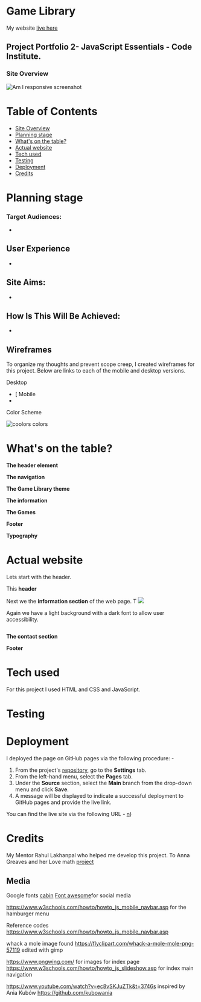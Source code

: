 # Game Library
My website [live here](https://excellentwish.github.io/Project-Portfolio-2-CI/)

## Project Portfolio 2- JavaScript Essentials - Code Institute.
### Site Overview


![Am I responsive screenshot]()

# Table of Contents
+ [Site Overview](#site-overview)
+ [Planning stage](#planning-stage)
+ [What's on the table?](#what's-on-the-table?)
+ [Actual website](#Actual-website)
+ [Tech used](#tech-used)
+ [Testing](#testing)
+ [Deployment](#deployment)
+ [Credits](#credits)

   
# Planning stage
### Target Audiences:
* 

## User Experience
* 
## Site Aims:
* 

## How Is This Will Be Achieved:
* 

## Wireframes
To organize my thoughts and prevent scope creep, I created wireframes for this project. Below are links to each of the mobile and desktop versions.

  Desktop
 * [
 Mobile
 * 
 
 Color Scheme

![coolors colors]()


# What's on the table?

**The header element** 

**The navigation** 

**The Game Library theme** 

**The information** 

**The Games** 

**Footer** 

**Typography**

# Actual website


Lets start with the header.
![]()

This **header** 

Next we the **information section** of the web page. T
![](do)

Again we have a light background with a dark font to allow user accessibility.




![]()

**The contact section** 

**Footer** 



# Tech used 

 For this project I used HTML and CSS and JavaScript.

 

# Testing


# Deployment
I deployed the page on GitHub pages via the following procedure: -

1. From the project's [repository](), go to the **Settings** tab.
2. From the left-hand menu, select the **Pages** tab.
3. Under the **Source** section, select the **Main** branch from the drop-down menu and click **Save**.
4. A message will be displayed to indicate a successful deployment to GitHub pages and provide the live link.

You  can find the live site via the following URL - [n]())

# Credits 
My Mentor Rahul Lakhanpal who helped me develop this project.
To Anna Greaves and her Love math [project]()
## Media
Google fonts [cabin](https://fonts.google.com/specimen/Cabin?query=cabin)
[Font awesome](https://fontawesome.com/kits/0f96215e04/use)for social media

https://www.w3schools.com/howto/howto_js_mobile_navbar.asp for the hamburger menu


Reference codes 
https://www.w3schools.com/howto/howto_js_mobile_navbar.asp

whack a mole image found https://flyclipart.com/whack-a-mole-mole-png-57119 edited with gimp

https://www.pngwing.com/ for images for index page
https://www.w3schools.com/howto/howto_js_slideshow.asp for index main navigation

https://www.youtube.com/watch?v=ec8vSKJuZTk&t=3746s inspired by Ania Kubów  https://github.com/kubowania